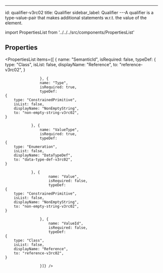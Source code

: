 --- 
id: qualifier-v3rc02 
title: Qualifier 
sidebar_label: Qualifier 
---A qualifier is a type-value-pair that makes additional statements w.r.t.  the value
of the element.

import PropertiesList from '../../../src/components/PropertiesList' 

## Properties 

<PropertiesList items={[ 
{
                        name: "SemanticId",
                        isRequired: false,
                        typeDef: 
    {
        type: "Class",
        isList: false,
        displayName: "Reference",
        to: "reference-v3rc02",
    }
    
                    }, {
                    name: "Type",
                    isRequired: true,
                    typeDef: 
    {
        type: "ConstrainedPrimitive",
        isList: false,
        displayName: "NonEmptyString",
        to: "non-empty-string-v3rc02",
    }
    
                }, {
                    name: "ValueType",
                    isRequired: true,
                    typeDef: 
    {
        type: "Enumeration",
        isList: false,
        displayName: "DataTypeDef",
        to: "data-type-def-v3rc02",
    }
    
                }, {
                        name: "Value",
                        isRequired: false,
                        typeDef: 
    {
        type: "ConstrainedPrimitive",
        isList: false,
        displayName: "NonEmptyString",
        to: "non-empty-string-v3rc02",
    }
    
                    }, {
                        name: "ValueId",
                        isRequired: false,
                        typeDef: 
    {
        type: "Class",
        isList: false,
        displayName: "Reference",
        to: "reference-v3rc02",
    }
    
                    }]} /> 
 

